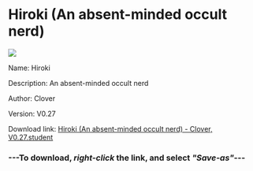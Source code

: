 # Hiroki (An absent-minded occult nerd)

<img src = "https://raw.githubusercontent.com/Arbiter1223/Koukou-Gurashi-Custom-Students/master/Students/Files/Hiroki%20(An%20absent-minded%20occult%20nerd).png">

Name: Hiroki

Description: An absent-minded occult nerd

Author: Clover

Version: V0.27

Download link: <a href="https://raw.githubusercontent.com/Arbiter1223/Koukou-Gurashi-Custom-Students/master/Students/Files/Hiroki%20(An%20absent-minded%20occult%20nerd)%20-%20Clover%2C%20V0.27.student">Hiroki (An absent-minded occult nerd) - Clover, V0.27.student</a>

### ---**To download, _right-click_ the link, and select _"Save-as"_**---

